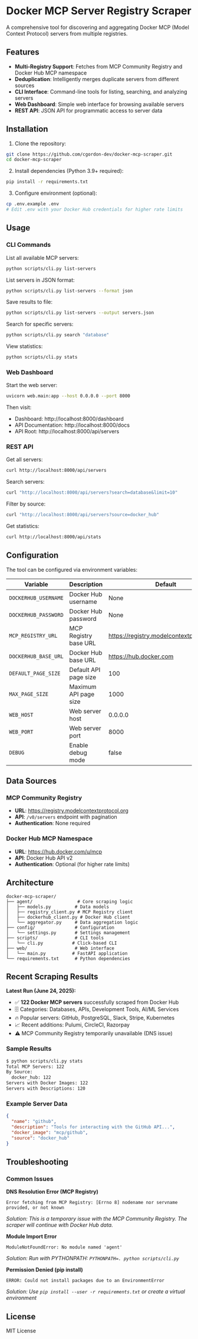 # Docker MCP Server Registry Scraper

A comprehensive tool for discovering and aggregating Docker MCP (Model Context Protocol) servers from multiple registries.

## Features

- **Multi-Registry Support**: Fetches from MCP Community Registry and Docker Hub MCP namespace
- **Deduplication**: Intelligently merges duplicate servers from different sources
- **CLI Interface**: Command-line tools for listing, searching, and analyzing servers
- **Web Dashboard**: Simple web interface for browsing available servers
- **REST API**: JSON API for programmatic access to server data

## Installation

1. Clone the repository:
```bash
git clone https://github.com/cgordon-dev/docker-mcp-scraper.git
cd docker-mcp-scraper
```

2. Install dependencies (Python 3.9+ required):
```bash
pip install -r requirements.txt
```

3. Configure environment (optional):
```bash
cp .env.example .env
# Edit .env with your Docker Hub credentials for higher rate limits
```

## Usage

### CLI Commands

List all available MCP servers:
```bash
python scripts/cli.py list-servers
```

List servers in JSON format:
```bash
python scripts/cli.py list-servers --format json
```

Save results to file:
```bash
python scripts/cli.py list-servers --output servers.json
```

Search for specific servers:
```bash
python scripts/cli.py search "database"
```

View statistics:
```bash
python scripts/cli.py stats
```

### Web Dashboard

Start the web server:
```bash
uvicorn web.main:app --host 0.0.0.0 --port 8000
```

Then visit:
- Dashboard: http://localhost:8000/dashboard
- API Documentation: http://localhost:8000/docs
- API Root: http://localhost:8000/api/servers

### REST API

Get all servers:
```bash
curl http://localhost:8000/api/servers
```

Search servers:
```bash
curl "http://localhost:8000/api/servers?search=database&limit=10"
```

Filter by source:
```bash
curl "http://localhost:8000/api/servers?source=docker_hub"
```

Get statistics:
```bash
curl http://localhost:8000/api/stats
```

## Configuration

The tool can be configured via environment variables:

| Variable | Description | Default |
|----------|-------------|---------|
| `DOCKERHUB_USERNAME` | Docker Hub username | None |
| `DOCKERHUB_PASSWORD` | Docker Hub password | None |
| `MCP_REGISTRY_URL` | MCP Registry base URL | https://registry.modelcontextprotocol.org |
| `DOCKERHUB_BASE_URL` | Docker Hub base URL | https://hub.docker.com |
| `DEFAULT_PAGE_SIZE` | Default API page size | 100 |
| `MAX_PAGE_SIZE` | Maximum API page size | 1000 |
| `WEB_HOST` | Web server host | 0.0.0.0 |
| `WEB_PORT` | Web server port | 8000 |
| `DEBUG` | Enable debug mode | false |

## Data Sources

### MCP Community Registry
- **URL**: https://registry.modelcontextprotocol.org
- **API**: `/v0/servers` endpoint with pagination
- **Authentication**: None required

### Docker Hub MCP Namespace  
- **URL**: https://hub.docker.com/u/mcp
- **API**: Docker Hub API v2
- **Authentication**: Optional (for higher rate limits)

## Architecture

```
docker-mcp-scraper/
├── agent/                 # Core scraping logic
│   ├── models.py         # Data models
│   ├── registry_client.py # MCP Registry client
│   ├── dockerhub_client.py # Docker Hub client
│   └── aggregator.py     # Data aggregation logic
├── config/               # Configuration
│   └── settings.py       # Settings management
├── scripts/              # CLI tools
│   └── cli.py           # Click-based CLI
├── web/                  # Web interface
│   └── main.py          # FastAPI application
└── requirements.txt      # Python dependencies
```

## Recent Scraping Results

**Latest Run (June 24, 2025):**
- ✅ **122 Docker MCP servers** successfully scraped from Docker Hub
- 🗄️ Categories: Databases, APIs, Development Tools, AI/ML Services  
- 🔥 Popular servers: GitHub, PostgreSQL, Slack, Stripe, Kubernetes
- 📈 Recent additions: Pulumi, CircleCI, Razorpay
- ⚠️ MCP Community Registry temporarily unavailable (DNS issue)

### Sample Results
```bash
$ python scripts/cli.py stats
Total MCP Servers: 122
By Source:
  docker_hub: 122
Servers with Docker Images: 122
Servers with Descriptions: 120
```

### Example Server Data
```json
{
  "name": "github",
  "description": "Tools for interacting with the GitHub API...",
  "docker_image": "mcp/github",
  "source": "docker_hub"
}
```

## Troubleshooting

### Common Issues

**DNS Resolution Error (MCP Registry)**
```
Error fetching from MCP Registry: [Errno 8] nodename nor servname provided, or not known
```
*Solution: This is a temporary issue with the MCP Community Registry. The scraper will continue with Docker Hub data.*

**Module Import Error**
```
ModuleNotFoundError: No module named 'agent'
```
*Solution: Run with PYTHONPATH: `PYTHONPATH=. python scripts/cli.py`*

**Permission Denied (pip install)**
```
ERROR: Could not install packages due to an EnvironmentError
```
*Solution: Use `pip install --user -r requirements.txt` or create a virtual environment*

## License

MIT License
